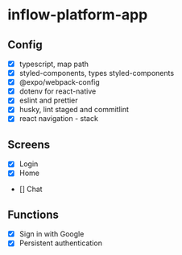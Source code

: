 # inflow-platform-app

## Config

- [x] typescript, map path
- [x] styled-components, types styled-components
- [x] @expo/webpack-config
- [x] dotenv for react-native
- [x] eslint and prettier
- [x] husky, lint staged and commitlint
- [x] react navigation - stack

## Screens

- [x] Login
- [x] Home
- [] Chat

## Functions

- [x] Sign in with Google
- [x] Persistent authentication
